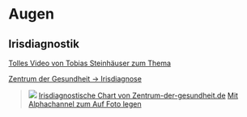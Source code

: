 # Augen

## Irisdiagnostik
[Tolles Video von Tobias Steinhäuser zum Thema](https://www.youtube.com/watch?v=pQwMU_n8g4c)

[Zentrum der Gesundheit -> Irisdiagnose](https://www.zentrum-der-gesundheit.de/bibliothek/koerper/augen/irisdiagnose)

>![](__Attatchments/Augen.webp)
>[Irisdiagnostische Chart von Zentrum-der-gesundheit.de](https://static.zentrum-der-gesundheit.de/img/39e2c70cbca452552562eccca3e426fd?width=1280&height=720)
>[Mit Alphachannel zum Auf Foto legen](__Attatchments/Augen_Alphaoverlay.webp)


